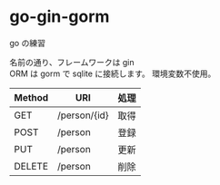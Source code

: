 # go-gin-gorm

go の練習

名前の通り、フレームワークは gin<br>
ORM は gorm で sqlite に接続します。
環境変数不使用。

| Method | URI          | 処理 |
| ------ | ------------ | ---- |
| GET    | /person/{id} | 取得 |
| POST   | /person      | 登録 |
| PUT    | /person      | 更新 |
| DELETE | /person      | 削除 |
